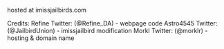 hosted at imissjailbirds.com

Credits:
Refine Twitter: (@Refine_DA) - webpage code
Astro4545 Twitter: (@JailbirdUnion) - imissjailbird modification
Morkl Twitter: (@morklr) - hosting & domain name
